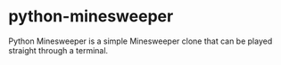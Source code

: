 # python-minesweeper
Python Minesweeper is a simple Minesweeper clone that can be played straight through a terminal.
